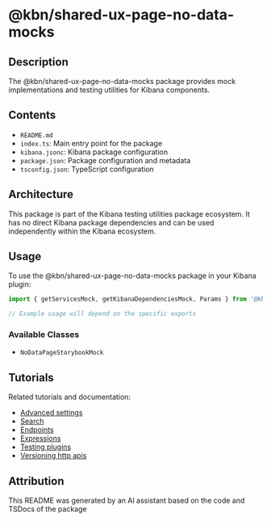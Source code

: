 # @kbn/shared-ux-page-no-data-mocks

## Description
The @kbn/shared-ux-page-no-data-mocks package provides mock implementations and testing utilities for Kibana components.

## Contents
- `README.md`
- `index.ts`: Main entry point for the package
- `kibana.jsonc`: Kibana package configuration
- `package.json`: Package configuration and metadata
- `tsconfig.json`: TypeScript configuration

## Architecture

This package is part of the Kibana testing utilities package ecosystem. It has no direct Kibana package dependencies and can be used independently within the Kibana ecosystem.
## Usage

To use the @kbn/shared-ux-page-no-data-mocks package in your Kibana plugin:

```typescript
import { getServicesMock, getKibanaDependenciesMock, Params } from '@kbn/shared-ux-page-no-data-mocks';

// Example usage will depend on the specific exports
```

### Available Classes
- `NoDataPageStorybookMock`
## Tutorials

Related tutorials and documentation:

- [Advanced settings](/dev_docs/tutorials/advanced_settings.mdx)
- [Search](/dev_docs/tutorials/data/search.mdx)
- [Endpoints](/dev_docs/tutorials/endpoints.mdx)
- [Expressions](/dev_docs/tutorials/expressions.mdx)
- [Testing plugins](/dev_docs/tutorials/testing_plugins.mdx)
- [Versioning http apis](/dev_docs/tutorials/versioning_http_apis.mdx)

## Attribution
This README was generated by an AI assistant based on the code and TSDocs of the package

